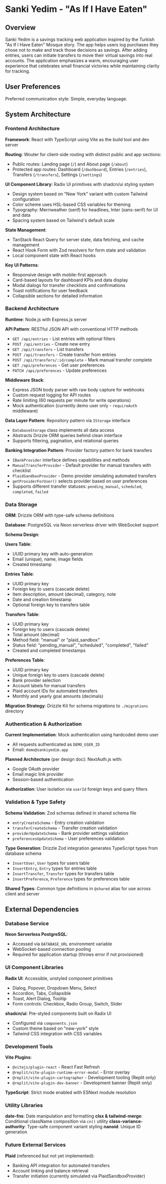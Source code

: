 # Sanki Yedim - "As If I Have Eaten"

## Overview

Sanki Yedim is a savings tracking web application inspired by the Turkish "As If I Have Eaten" Mosque story. The app helps users log purchases they chose not to make and track those decisions as savings. After adding entries, users can initiate transfers to move their virtual savings into real accounts. The application emphasizes a warm, encouraging user experience that celebrates small financial victories while maintaining clarity for tracking.

## User Preferences

Preferred communication style: Simple, everyday language.

## System Architecture

### Frontend Architecture

**Framework**: React with TypeScript using Vite as the build tool and dev server

**Routing**: Wouter for client-side routing with distinct public and app sections:
- Public routes: Landing page (`/`) and About page (`/about`)
- Protected app routes: Dashboard (`/dashboard`), Entries (`/entries`), Transfers (`/transfers`), Settings (`/settings`)

**UI Component Library**: Radix UI primitives with shadcn/ui styling system
- Design system based on "New York" variant with custom Tailwind configuration
- Color scheme uses HSL-based CSS variables for theming
- Typography: Merriweather (serif) for headlines, Inter (sans-serif) for UI and data
- Spacing system based on Tailwind's default scale

**State Management**:
- TanStack React Query for server state, data fetching, and cache management
- React Hook Form with Zod resolvers for form state and validation
- Local component state with React hooks

**Key UI Patterns**:
- Responsive design with mobile-first approach
- Card-based layouts for dashboard KPIs and data display
- Modal dialogs for transfer checklists and confirmations
- Toast notifications for user feedback
- Collapsible sections for detailed information

### Backend Architecture

**Runtime**: Node.js with Express.js server

**API Pattern**: RESTful JSON API with conventional HTTP methods
- `GET /api/entries` - List entries with optional filters
- `POST /api/entries` - Create new entry
- `GET /api/transfers` - List transfers
- `POST /api/transfers` - Create transfer from entries
- `POST /api/transfers/:id/complete` - Mark manual transfer complete
- `GET /api/preferences` - Get user preferences
- `PATCH /api/preferences` - Update preferences

**Middleware Stack**:
- Express JSON body parser with raw body capture for webhooks
- Custom request logging for API routes
- Rate limiting (60 requests per minute for write operations)
- Mock authentication (currently demo user only - `requireAuth` middleware)

**Data Layer Pattern**: Repository pattern via `IStorage` interface
- `DatabaseStorage` class implements all data access
- Abstracts Drizzle ORM queries behind clean interface
- Supports filtering, pagination, and relational queries

**Banking Integration Pattern**: Provider factory pattern for bank transfers
- `IBankProvider` interface defines capabilities and methods
- `ManualTransferProvider` - Default provider for manual transfers with checklist
- `PlaidSandboxProvider` - Demo provider simulating automated transfers
- `getProviderForUser()` selects provider based on user preferences
- Supports different transfer statuses: `pending_manual`, `scheduled`, `completed`, `failed`

### Data Storage

**ORM**: Drizzle ORM with type-safe schema definitions

**Database**: PostgreSQL via Neon serverless driver with WebSocket support

**Schema Design**:

**Users Table**:
- UUID primary key with auto-generation
- Email (unique), name, image fields
- Created timestamp

**Entries Table**:
- UUID primary key
- Foreign key to users (cascade delete)
- Item description, amount (decimal), category, note
- Date and creation timestamp
- Optional foreign key to transfers table

**Transfers Table**:
- UUID primary key
- Foreign key to users (cascade delete)
- Total amount (decimal)
- Method field: "manual" or "plaid_sandbox"
- Status field: "pending_manual", "scheduled", "completed", "failed"
- Created and completed timestamps

**Preferences Table**:
- UUID primary key
- Unique foreign key to users (cascade delete)
- Bank provider selection
- Account labels for manual transfers
- Plaid account IDs for automated transfers
- Monthly and yearly goal amounts (decimals)

**Migration Strategy**: Drizzle Kit for schema migrations to `./migrations` directory

### Authentication & Authorization

**Current Implementation**: Mock authentication using hardcoded demo user
- All requests authenticated as `DEMO_USER_ID`
- Email: `demo@sankiyedim.app`

**Planned Architecture** (per design doc): NextAuth.js with:
- Google OAuth provider
- Email magic link provider
- Session-based authentication

**Authorization**: User isolation via `userId` foreign keys and query filters

### Validation & Type Safety

**Schema Validation**: Zod schemas defined in shared schema file
- `entryCreateSchema` - Entry creation validation
- `transferCreateSchema` - Transfer creation validation
- `providerUpdateSchema` - Bank provider settings validation
- `preferencesUpdateSchema` - User preferences validation

**Type Generation**: Drizzle Zod integration generates TypeScript types from database schema
- `InsertUser`, `User` types for users table
- `InsertEntry`, `Entry` types for entries table
- `InsertTransfer`, `Transfer` types for transfers table
- `InsertPreference`, `Preference` types for preferences table

**Shared Types**: Common type definitions in `@shared` alias for use across client and server

## External Dependencies

### Database Service

**Neon Serverless PostgreSQL**:
- Accessed via `DATABASE_URL` environment variable
- WebSocket-based connection pooling
- Required for application startup (throws error if not provisioned)

### UI Component Libraries

**Radix UI**: Accessible, unstyled component primitives
- Dialog, Popover, Dropdown Menu, Select
- Accordion, Tabs, Collapsible
- Toast, Alert Dialog, Tooltip
- Form controls: Checkbox, Radio Group, Switch, Slider

**shadcn/ui**: Pre-styled components built on Radix UI
- Configured via `components.json`
- Custom theme based on "new-york" style
- Tailwind CSS integration with CSS variables

### Development Tools

**Vite Plugins**:
- `@vitejs/plugin-react` - React Fast Refresh
- `@replit/vite-plugin-runtime-error-modal` - Error overlay
- `@replit/vite-plugin-cartographer` - Development tooling (Replit only)
- `@replit/vite-plugin-dev-banner` - Development banner (Replit only)

**TypeScript**: Strict mode enabled with ESNext module resolution

### Utility Libraries

**date-fns**: Date manipulation and formatting
**clsx & tailwind-merge**: Conditional className composition via `cn()` utility
**class-variance-authority**: Type-safe component variant styling
**nanoid**: Unique ID generation

### Future External Services

**Plaid** (referenced but not yet implemented):
- Banking API integration for automated transfers
- Account linking and balance retrieval
- Transfer initiation (currently simulated via PlaidSandboxProvider)